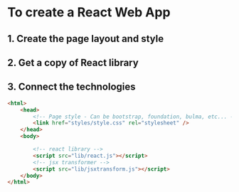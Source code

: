 # To create a React Web App


## 1. Create the page layout and style
## 2. Get a copy of React library
## 3. Connect the technologies

```html
<html>
    <head>
        <!-- Page style - Can be bootstrap, foundation, bulma, etc... -->
        <link href="styles/style.css" rel="stylesheet" />        
    </head>
    <body>

        <!-- react library -->
        <script src="lib/react.js"></script>
        <!-- jsx transformer -->
        <script src="lib/jsxtransform.js"></script>
    </body>
</html>
```

